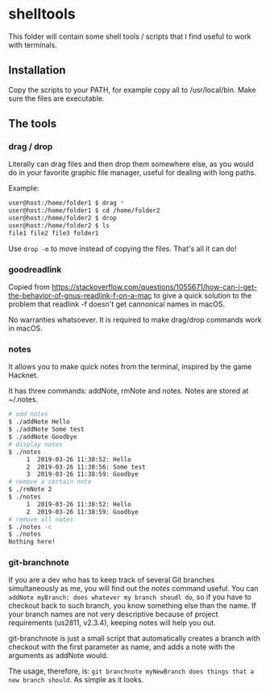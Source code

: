 # shelltools

This folder will contain some shell tools / scripts that I find useful to work with terminals.

## Installation

Copy the scripts to your PATH, for example copy all to /usr/local/bin. Make sure the files are executable.

## The tools

### drag / drop

Literally can drag files and then drop them somewhere else, as you would do in your favorite graphic file manager, useful for dealing with long paths.

Example:

```bash
user@host:/home/folder1 $ drag *
user@host:/home/folder1 $ cd /home/folder2
user@host:/home/folder2 $ drop
user@host:/home/folder2 $ ls
file1 file2 file3 folder1
```

Use ``drop -m`` to move instead of copying the files. That's all it can do!

### goodreadlink

Copied from https://stackoverflow.com/questions/1055671/how-can-i-get-the-behavior-of-gnus-readlink-f-on-a-mac to give a quick solution to the problem that readlink -f doesn't get cannonical names in macOS.

No warranties whatsoever. It is required to make drag/drop commands work in macOS.

### notes

It allows you to make quick notes from the terminal, inspired by the game Hacknet.

It has three commands: addNote, rmNote and notes. Notes are stored at ~/.notes.

```bash
# add notes
$ ./addNote Hello
$ ./addNote Some test
$ ./addNote Goodbye
# display notes
$ ./notes
     1	2019-03-26 11:38:52: Hello
     2	2019-03-26 11:38:56: Some test
     3	2019-03-26 11:38:59: Goodbye
# remove a certain note
$ ./rmNote 2
$ ./notes
     1	2019-03-26 11:38:52: Hello
     2	2019-03-26 11:38:59: Goodbye
# remove all notes
$ ./notes -c
$ ./notes
Nothing here!
```

### git-branchnote

If you are a dev who has to keep track of several Git branches simultaneously as me, you will find out the _notes_ command useful. You can `addNote myBranch: does whatever my branch shoudl do`, so if you have to checkout back to such branch, you know something else than the name. If your branch names are not very descriptive because of project requirements (us2811, v2.3.4), keeping notes will help you out.

git-branchnote is just a small script that automatically creates a branch with checkout with the first parameter as name, and adds a note with the arguments as addNote would.

The usage, therefore, is: `git branchnote myNewBranch does things that a new branch should`. As simple as it looks. 
